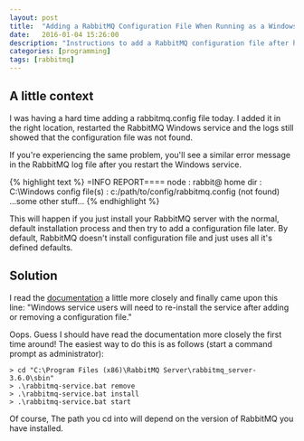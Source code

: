 ```yaml
---
layout: post
title:  "Adding a RabbitMQ Configuration File When Running as a Windows Service"
date:   2016-01-04 15:26:00
description: "Instructions to add a RabbitMQ configuration file after having installed the Windows Service already."
categories: [programming]
tags: [rabbitmq]
---
```

## A little context
I was having a hard time adding a rabbitmq.config file today.  I added it in the right location, restarted
the RabbitMQ Windows service and the logs still showed that the configuration file was not found.

If you're experiencing the same problem, you'll see a similar error message in the RabbitMQ log file after
you restart the Windows service.

{% highlight text %}
=INFO REPORT==== <date here>
node			: rabbit@<server>
home dir		: C:\Windows
config file(s)	: c:/path/to/config/rabbitmq.config (not found)
...some other stuff...
{% endhighlight %}

This will happen if you just install your RabbitMQ server with the normal, default installation process
and then try to add a configuration file later.  By default, RabbitMQ doesn't install configuration file and just
uses all it's defined defaults.

## Solution
I read the [documentation](http://www.rabbitmq.com/configure.html) a little more closely
and finally came upon this line: "Windows service users will need to re-install the service after adding
or removing a configuration file."

Oops.  Guess I should have read the documentation more closely the first time around!  The easiest way to
do this is as follows (start a command prompt as administrator):

	> cd "C:\Program Files (x86)\RabbitMQ Server\rabbitmq_server-3.6.0\sbin"
	> .\rabbitmq-service.bat remove
	> .\rabbitmq-service.bat install
	> .\rabbitmq-service.bat start

Of course, The path you cd into will depend on the version of RabbitMQ you have installed.
